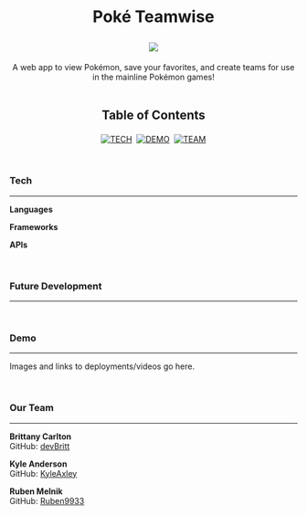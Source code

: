 <h1 align='center'>

**Poké Teamwise**

<div align='center'>
<!-- LICENSE BADGE -->
<a href='https://github.com/devBritt/poke-teamwise/blob/main/LICENSE'>
<img src='https://img.shields.io/github/license/devbritt/poke-teamwise?color=informational&style=flat-square'>
</a>
<!-- DEPENDENCIES BADGES -->
<!-- <img src='https://img.shields.io/github/package-json/dependency-version/devbritt/poke-teamwise/pkgName?color=informational&label=pkgName&style=flat-square'> -->
</div>
</h1>

<div align='center'>
A web app to view Pokémon, save your favorites, and create teams for use in the mainline Pokémon games!
</div>
<br />
<h2 align='center'>

**Table of Contents**
</h2>

<div align='center'>

[![TECH](https://img.shields.io/badge/TECH-3cd4c4?style=for-the-badge)](#tech)&nbsp;&nbsp;[![DEMO](https://img.shields.io/badge/DEMO-44ac7c?style=for-the-badge)](#demo)&nbsp;&nbsp;[![TEAM](https://img.shields.io/badge/TEAM-e24e42?style=for-the-badge)](#our-team)

</div>
<br />

### Tech
---
**Languages**
<!-- TODO: add languages here -->

**Frameworks**
<!-- TODO: add frameworks here -->

**APIs**
<!-- TODO: add APIs here -->

<br />

### Future Development
---
<!-- TODO: add future development plans/ideas here -->

<br />

### Demo
---
Images and links to deployments/videos go here.
<!-- [Project Name here](linkHere)
[![Project Name here](imgLinkHere)](linkHere) -->

<br />

### Our Team
---
**Brittany Carlton**  
GitHub: [devBritt](https://github.com/devBritt)

**Kyle Anderson**  
GitHub: [KyleAxley](https://github.com/KyleAxley)

**Ruben Melnik**  
GitHub: [Ruben9933](https://github.com/Ruben9933)
